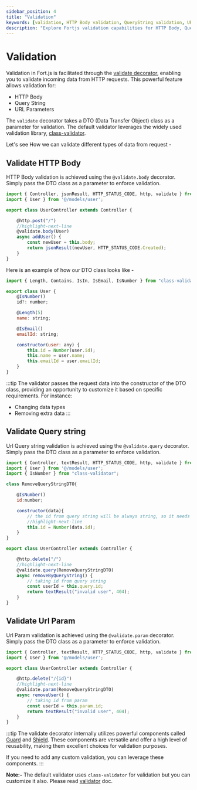 ```yaml
---
sidebar_position: 4
title: "Validation"
keywords: [validation, HTTP Body validation, QueryString validation, URL Parameter validation, Data validation]
description: "Explore Fortjs validation capabilities for HTTP Body, Query String, and URL Parameters. Learn how to use the versatile validate decorator, backed by powerful components like Guard and Shield."
---
```


# Validation

Validation in Fort.js is facilitated through the [validate decorator](/docs/decorators/validate.md), enabling you to validate incoming data from HTTP requests. This powerful feature allows validation for:

* HTTP Body
* Query String
* URL Parameters

The `validate` decorator takes a DTO (Data Transfer Object) class as a parameter for validation. The default validator leverages the widely used validation library, [class-validator](https://www.npmjs.com/package/class-validator).

Let's see How we can validate different types of data from request - 

## Validate HTTP Body

HTTP Body validation is achieved using the `@validate.body` decorator. Simply pass the DTO class as a parameter to enforce validation.

```js
import { Controller, jsonResult, HTTP_STATUS_CODE, http, validate } from 'fortjs';
import { User } from '@/models/user';

export class UserController extends Controller {

    @http.post("/")
    //highlight-next-line
    @validate.body(User)
    async addUser() {
        const newUser = this.body;
        return jsonResult(newUser, HTTP_STATUS_CODE.Created);
    }
}
```

Here is an example of how our DTO class looks like - 

```js
import { Length, Contains, IsIn, IsEmail, IsNumber } from "class-validator";

export class User {
    @IsNumber()
    id?: number;

    @Length(5)
    name: string;

    @IsEmail()
    emailId: string;

    constructor(user: any) {
        this.id = Number(user.id);
        this.name = user.name;
        this.emailId = user.emailId;
    }
}
```

:::tip
The validator passes the request data into the constructor of the DTO class, providing an opportunity to customize it based on specific requirements. For instance:

* Changing data types
* Removing extra data
:::

## Validate Query string

Url Query string validation is achieved using the `@validate.query` decorator. Simply pass the DTO class as a parameter to enforce validation.

```js
import { Controller, textResult, HTTP_STATUS_CODE, http, validate } from 'fortjs';
import { User } from '@/models/user';
import { IsNumber } from "class-validator";

class RemoveQueryStringDTO{

    @IsNumber()
    id:number;

    constructor(data){
        // the id from query string will be always string, so it needs to be converted into number
        //highlight-next-line
        this.id = Number(data.id);
    }
}

export class UserController extends Controller {

    @http.delete("/")
    //highlight-next-line
    @validate.query(RemoveQueryStringDTO)
    async removeByQueryString() {
        // taking id from query string
        const userId = this.query.id;
        return textResult("invalid user", 404);
    }
}
```

## Validate Url Param

Url Param validation is achieved using the `@validate.param` decorator. Simply pass the DTO class as a parameter to enforce validation.

```js
import { Controller, textResult, HTTP_STATUS_CODE, http, validate } from 'fortjs';
import { User } from '@/models/user';

export class UserController extends Controller {

    @http.delete("/{id}")
    //highlight-next-line
    @validate.param(RemoveQueryStringDTO)
    async removeUser() {
        // taking id from param
        const userId = this.param.id;
        return textResult("invalid user", 404);
    }
}
```

:::tip
The validate decorator internally utilizes powerful components called [Guard](/docs/component/guard.md) and [Shield](/docs/component/shield.md). These components are versatile and offer a high level of reusability, making them excellent choices for validation purposes.

If you need to add any custom validation, you can leverage these components.
:::

**Note:-** The default validator uses `class-validator` for validation but you can customize it also. Please read [validator](/docs/advanced/validator.md) doc.